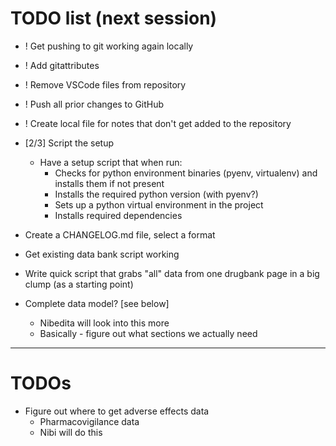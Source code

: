 
TODO list (next session)
========================
- ! Get pushing to git working again locally
- ! Add gitattributes
- ! Remove VSCode files from repository
- ! Push all prior changes to GitHub
- ! Create local file for notes that don't get added to the repository

- [2/3] Script the setup
  - Have a setup script that when run:
    - Checks for python environment binaries (pyenv, virtualenv) and installs them if not present
    - Installs the required python version (with pyenv?)
    - Sets up a python virtual environment in the project
    - Installs required dependencies

- Create a CHANGELOG.md file, select a format

- Get existing data bank script working

- Write quick script that grabs "all" data from one drugbank page in a big clump (as a starting point)

- Complete data model? [see below]
  - Nibedita will look into this more
  - Basically - figure out what sections we actually need

------------------------------------------
TODOs
=====
- Figure out where to get adverse effects data
  - Pharmacovigilance data
  - Nibi will do this

